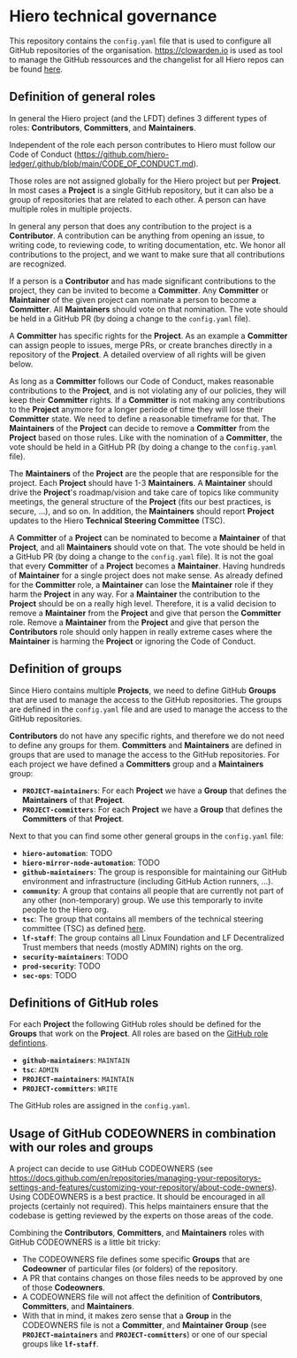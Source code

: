 # Hiero technical governance

This repository contains the `config.yaml` file that is used to configure all GitHub repositories of the organisation.
https://clowarden.io is used as tool to manage the GitHub ressources and the changelist for all Hiero repos can be found [here](https://clowarden.io/audit/?organization=LFDT-Hiero).

## Definition of general roles

In general the Hiero project (and the LFDT) defines 3 different types of roles: **Contributors**, **Committers**, and **Maintainers**.

Independent of the role each person contributes to Hiero must follow our Code of Conduct (https://github.com/hiero-ledger/.github/blob/main/CODE_OF_CONDUCT.md).

Those roles are not assigned globally for the Hiero project but per **Project**.
In most cases a **Project** is a single GitHub repository, but it can also be a group of repositories that are related to each other.
A person can have multiple roles in multiple projects.

In general any person that does any contribution to the project is a **Contributor**.
A contribution can be anything from opening an issue, to writing code, to reviewing code, to writing documentation, etc.
We honor all contributions to the project, and we want to make sure that all contributions are recognized.

If a person is a **Contributor** and has made significant contributions to the project, they can be invited to become a **Committer**.
Any **Committer** or **Maintainer** of the given project can nominate a person to become a **Committer**.
All **Maintainers** should vote on that nomination.
The vote should be held in a GitHub PR (by doing a change to the `config.yaml` file).

A **Committer** has specific rights for the **Project**.
As an example a **Committer** can assign people to issues, merge PRs, or create branches directly in a repository of the **Project**.
A detailed overview of all rights will be given below.

As long as a **Committer** follows our Code of Conduct, makes reasonable contributions to the **Project**,
and is not violating any of our policies, they will keep their **Committer** rights.
If a **Committer** is not making any contributions to the **Project** anymore for a longer periode of time they will lose their **Committer** state.
We need to define a reasonable timeframe for that.
The **Maintainers** of the **Project** can decide to remove a **Committer** from the **Project** based on those rules.
Like with the nomination of a **Committer**, the vote should be held in a GitHub PR (by doing a change to the `config.yaml` file). 

The **Maintainers** of the **Project** are the people that are responsible for the project.
Each **Project** should have 1-3 **Maintainers**.
A **Maintainer** should drive the **Project**'s roadmap/vision and take care of topics like community meetings,
the general structure of the **Project** (fits our best practices, is secure, ...), and so on.
In addition, the **Maintainers** should report **Project** updates to the Hiero **Technical Steering Committee** (TSC).

A **Committer** of a **Project** can be nominated to become a **Maintainer** of that **Project**, and all **Maintainers** should vote on that.
The vote should be held in a GitHub PR (by doing a change to the `config.yaml` file).
It is not the goal that every **Committer** of a **Project** becomes a **Maintainer**.
Having hundreds of **Maintainer** for a single project does not make sense.
As already defined for the **Committer** role, a **Maintainer** can lose the **Maintainer** role if they harm the **Project** in any way.
For a **Maintainer** the contribution to the **Project** should be on a really high level.
Therefore, it is a valid decision to remove a **Maintainer** from the **Project** and give that person the **Committer** role.
Remove a **Maintainer** from the **Project** and give that person the **Contributors** role should only happen in
really extreme cases where the **Maintainer** is harming the **Project** or ignoring the Code of Conduct.

## Definition of groups

Since Hiero contains multiple **Projects**, we need to define GitHub **Groups** that are used to manage the access to the GitHub repositories.
The groups are defined in the `config.yaml` file and are used to manage the access to the GitHub repositories.

**Contributors** do not have any specific rights, and therefore we do not need to define any groups for them.
**Committers** and **Maintainers** are defined in groups that are used to manage the access to the GitHub repositories.
For each project we have defined a **Committers** group and a **Maintainers** group: 

- **`PROJECT-maintainers`**: For each **Project** we have a **Group** that defines the **Maintainers** of that **Project**.
- **`PROJECT-committers`**: For each **Project** we have a **Group** that defines the **Committers** of that **Project**.

Next to that you can find some other general groups in the `config.yaml` file:

- **`hiero-automation`**: TODO
- **`hiero-mirror-node-automation`**: TODO
- **`github-maintainers`**: The group is responsible for maintaining our GitHub environment and infrastructure (including GitHub Action runners, ...).
- **`community`**: A group that contains all people that are currently not part of any other (non-temporary) group.
  We use this temporarly to invite people to the Hiero org.
- **`tsc`**: The group that contains all members of the technical steering committee (TSC) as defined [here](https://github.com/hiero-ledger/tsc).
- **`lf-staff`**: The group contains all Linux Foundation and LF Decentralized Trust members that needs (mostly ADMIN) rights on the org.
- **`security-maintainers`**: TODO
- **`prod-security`**: TODO
- **`sec-ops`**: TODO

## Definitions of GitHub roles

For each **Project** the following GitHub roles should be defined for the **Groups** that work on the **Project**.
All roles are based on the [GitHub role defintions](https://docs.github.com/en/organizations/managing-user-access-to-your-organizations-repositories/managing-repository-roles/repository-roles-for-an-organization).

- **`github-maintainers`**: `MAINTAIN`
- **`tsc`**: `ADMIN`
- **`PROJECT-maintainers`**: `MAINTAIN`
- **`PROJECT-committers`**: `WRITE`

The GitHub roles are assigned in the `config.yaml`.

## Usage of GitHub CODEOWNERS in combination with our roles and groups

A project can decide to use GitHub CODEOWNERS (see https://docs.github.com/en/repositories/managing-your-repositorys-settings-and-features/customizing-your-repository/about-code-owners).
Using CODEOWNERS is a best practice.
It should be encouraged in all projects (certainly not required).
This helps maintainers ensure that the codebase is getting reviewed by the experts on those areas of the code.

Combining the **Contributors**, **Committers**, and **Maintainers** roles with GitHub CODEOWNERS is a little bit tricky:

- The CODEOWNERS file defines some specific **Groups** that are **Codeowner** of particular files (or folders) of the repository.
- A PR that contains changes on those files needs to be approved by one of those **Codeowners**.
- A CODEOWNERS file will not affect the definition of **Contributors**, **Committers**, and **Maintainers**.
- With that in mind, it makes zero sense that a **Group** in the CODEOWNERS file is not a **Committer**, and **Maintainer** **Group** (see **`PROJECT-maintainers`** and **`PROJECT-committers`**) or one of our special groups like **`lf-staff`**.